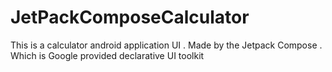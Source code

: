 # JetPackComposeCalculator
This is a calculator android application UI . Made by the Jetpack Compose . Which is  Google provided declarative UI toolkit
